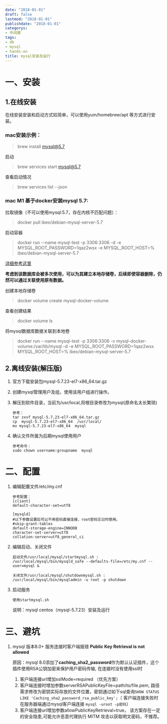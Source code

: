 ```yaml
---
date: "2018-01-01"
draft: false
lastmod: "2018-01-01"
publishdate: "2018-01-01"
categorys:
- 中间键
tags:
- db
- mysql
- hands-on
title: mysql安装及运行
---
```

# 一、安装

## 1.在线安装
在线安装安装和启动方式较简单，可以使用yum/homebrew/apt 等方式进行安装。

### mac安装示例：

> brew install mysql@5.7

启动

> brew services start mysql@5.7

查看启动情况

> brew services list --json

###  mac M1 基于docker安装mysql 5.7:

拉取镜像（不可以使用mysql:5.7，存在内核不匹配问题）：

> docker pull ibex/debian-mysql-server-5.7

启动容器

> docker run --name mysql-test -p 3306:3306 -d -e MYSQL_ROOT_PASSWORD=1qaz2wsx -e MYSQL_ROOT_HOST=% ibex/debian-mysql-server-5.7

[详细参考这里](https://juejin.cn/post/7039024521159901197)



**考虑到该数据库会被多次使用，可以为其建立本地存储卷，后续即使容器删除，仍然可以通过关联使用原有数据。**

创建本地存储卷

> docker volume create mysql-docker-volume

查看创建结果

> docker volume ls

将mysql数据库数据关联到本地卷

> docker run --name mysql-test -p 3306:3306 -v mysql-docker-volume:/var/lib/mysql -d -e MYSQL_ROOT_PASSWORD=1qaz2wsx MYSQL_ROOT_HOST=% ibex/debian-mysql-server-5.7





## 2.离线安装(解压版)

1. 官方下载安装包mysql-5.7.23-el7-x86_64.tar.gz
2. 创建mysql管理用户及组，使用该用户组进行操作。
3. 解压到软件目录，当前为/usr/local,将根目录修改为mysql(原命名太长繁琐)

	```
	参考：
	tar zxvf mysql-5.7.23-el7-x86_64.tar.gz
	cp  mysql-5.7.23-el7-x86_64  /usr/local/
	mv mysql-5.7.23-el7-x86_64  mysql
	
	```
4. 确认文件所属为后期mysql使用用户

	```
	参考命令：
	sudo chown username:groupname  mysql
	
	```

# 二、配置

1. 编辑配置文件/etc/my.cnf

	```
	参考配置：
	[client]
	default-character-set=utf8
	
	[mysqld]
	#以下参数设置后可以不用密码直接连接，root密码忘记时使用。
	#skip-grant-tables
	default-storage-engine=INNODB
	character-set-server=utf8
	collation-server=utf8_general_ci

	```

2. 编辑启动、关闭文件

	```
	启动文件/usr/local/mysql/startmysql.sh :
	/usr/local/mysql/bin/mysqld_safe --defaults-file=/etc/my.cnf --user=mysql &
	
	关闭文件/usr/local/mysql/shutdownmysql.sh :
	/usr/local/mysql/bin/mysqladmin -u root -p shutdown
	
	```

3. 启动服务
	```
	使用startmysql.sh
	
	```
	说明：mysql centos（mysql-5.7.23）安装及运行

# 三、避坑

1. mysql 版本8.0+ 服务连接时客户端报错 **Public Key Retrieval is not allowed**

   原因：mysql 8.0添加了**caching_sha2_password**作为默认认证插件，这个插件使用RSA公钥加密来保护用户密码传输, 在连接时没有使用ssl时 

   1. 客户端连接url增加sslMode=required （优先方案）
   2. 客户端连接时增加参数serverRSAPublicKeyFile=path/to/file.pem, 路径需求修改为密钥实际存放的文件位置，密钥通过如下sql查询`SHOW STATUS LIKE 'Caching_sha2_password_rsa_public_key';`（ 客户端连接失败时在服务器端通过mysql客户端连接 `mysql -uroot -p密码`）
   3. 客户端连接url增加参数allowPublicKeyRetrieval=true， 该方案存在一定的安全隐患,可能允许恶意代理执行 MITM 攻击以获取明文密码，不推荐。

